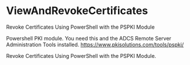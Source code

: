 # ViewAndRevokeCertificates
Revoke Certificates Using PowerShell with the PSPKI Module


Powershell PKI module. You need this and the ADCS Remote Server Administration Tools installed.
https://www.pkisolutions.com/tools/pspki/

Revoke Certificates Using PowerShell with the PSPKI Module.
